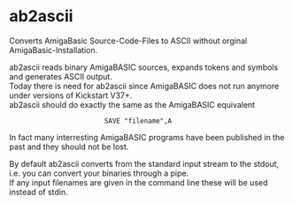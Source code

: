 # ab2ascii
Converts AmigaBasic Source-Code-Files to ASCII without orginal AmigaBasic-Installation.

ab2ascii reads binary AmigaBASIC sources, expands tokens and symbols and generates ASCII output.  
Today there is need for ab2ascii since AmigaBASIC does not run anymore under versions of Kickstart V37+.  
ab2ascii should do exactly the same as the AmigaBASIC equivalent

                            SAVE "filename",A

In fact many interresting AmigaBASIC programs have been published in the past and they should not be lost.

By default ab2ascii converts from the standard input stream to the stdout, i.e. you can convert your binaries through a pipe.  
If any input filenames are given in the command line these will be used instead of stdin.
